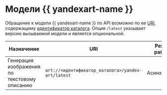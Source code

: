 # Модели {{ yandexart-name }}

Обращение к модели {{ yandexart-name }} по API возможно по ее [URI](https://ru.wikipedia.org/wiki/URI), содержащему [идентификатор каталога](../../../resource-manager/operations/folder/get-id.md). Опция `/latest` указывает версию вызываемой модели и является опциональной. 

| Назначение | URI | Режим работы |
|---|---|---|
| Генерация изображения по текстовому описанию | `art://<идентификатор_каталога>/yandex-art/latest` | Асинхронный |


